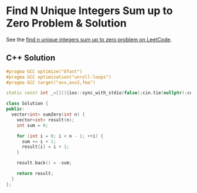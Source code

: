 # Find N Unique Integers Sum up to Zero Problem & Solution

See the [find n unique integers sum up to zero problem on LeetCode](https://leetcode.com/problems/find-n-unique-integers-sum-up-to-zero).

## C++ Solution

```cpp
#pragma GCC optimize("Ofast")
#pragma GCC optimization("unroll-loops")
#pragma GCC target("avx,avx2,fma")

static const int _=[](){ios::sync_with_stdio(false);cin.tie(nullptr);cout.tie(nullptr);return 0;}();

class Solution {
public:
  vector<int> sumZero(int n) {
    vector<int> result(n);
    int sum = 0;

    for (int i = 0; i < n - 1; ++i) {
      sum += i + 1;
      result[i] = i + 1;
    }

    result.back() = -sum;

    return result;
  }
};
```

